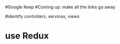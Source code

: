 #Google Keep
#Coming up: make all the links go away

#identify controllers, services, views
# use Redux


